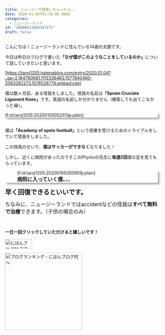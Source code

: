 ```yaml
---
title: ニュージーで怪我しちゃったら、、、
date: 2020-01-05T01:59:05.000Z
categories:
  - ニュージーランド
id: "26006613493347271"
draft: false
---
```

こんにちは！ニュージーランドに住んでいる14歳の太朗です。

今日は昨日のブログで書いた<b>「なぜ僕がこのようなことをしているのか」</b>について話していきたいと思います。

[https://taroj1205.hatenablog.com/entry/2020.01.04?_ga=2.184760681.1115336463.1577840460-2083282273.1576528774:embed:cite]

僕は数ヶ月前、ある怪我をしました。怪我の名前は<b>「Sprain Cruciate Ligament Knee」</b>です。英語の名前しか分かりません（検索しても出てこなかった😂）。
<div style="border: 3px transparent; box-shadow: 5px 5px 5px #AAA;">
[f:id:taroj1205:20200105052513p:plain]
</div>


<!-- more -->


<br />

僕は<b>「Academy of spots football」</b>という授業を受けるためのトライアルをしていて怪我をしました。

この怪我のせいで、<b>僕はサッカーができなく</b>なりました！

しかし、近くに病院があったのでそこのPhysioの先生に<b>毎週2回</b>僕の足を見てもらっています。

<div style="border: 3px transparent; box-shadow: 5px 5px 5px #AAA;">
<figure class="figure-image figure-image-fotolife" title="病院に入っていく僕、、、">[f:id:taroj1205:20200105050909j:plain]<figcaption><span style="font-size: 120%"><b>病院に入っていく僕、、、</b></span></figcaption></figure>
</div>

<span style="font-size: 150%"><b>早く回復できるといいです。</b></span>

<span style="font-size: 120%">ちなみに、ニュージーランドではaccidentなどの怪我は<b>すべて無料で治療</b>できます。（子供の場合のみ）</span>

<br />

<b><span style="font-size: 130%"><p>一日一回クリックしていただけると嬉しいです！</p></span></b>
<p><a href="https://overseas.blogmura.com/ranking/in?p_cid=10927073" target="_blank"><img src="https://b.blogmura.com/overseas/88_31.gif" alt="にほんブログ村 海外生活ブログへ" width="88" height="31" border="0" /></a></p>
<p><a href="https://blogmura.com/ranking/in?p_cid=10927073" target="_blank"><img src="https://b.blogmura.com/original/11502" alt="ブログランキング・にほんブログ村へ" width="254" border="0" /></a></p>
